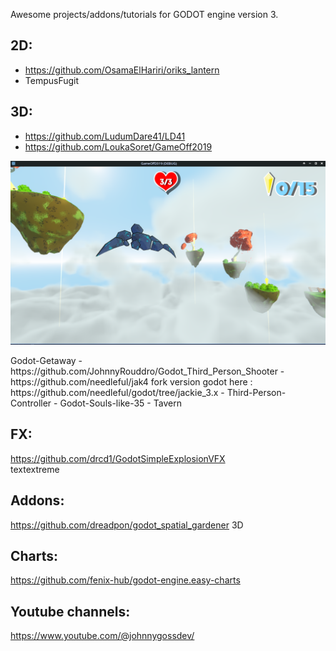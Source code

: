 Awesome projects/addons/tutorials for GODOT engine version 3.

## 2D:  
- https://github.com/OsamaElHariri/oriks_lantern  
- TempusFugit

## 3D:  
- https://github.com/LudumDare41/LD41  
- https://github.com/LoukaSoret/GameOff2019  
<p align="center">
<img width=600 src="https://raw.githubusercontent.com/Boyquotes/awesome_Godot3/main/images/GameOff2019.png">
</p>
Godot-Getaway  
- https://github.com/JohnnyRouddro/Godot_Third_Person_Shooter  
- https://github.com/needleful/jak4 fork version godot here : https://github.com/needleful/godot/tree/jackie_3.x  
- Third-Person-Controller
- Godot-Souls-like-35  
- Tavern  

## FX:  
https://github.com/drcd1/GodotSimpleExplosionVFX  
textextreme  

## Addons:
https://github.com/dreadpon/godot_spatial_gardener 3D

## Charts:  
https://github.com/fenix-hub/godot-engine.easy-charts  

## Youtube channels:  
https://www.youtube.com/@johnnygossdev/  
